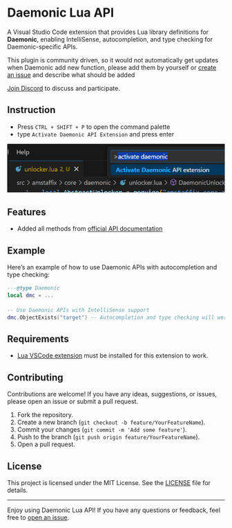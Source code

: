 
# Daemonic Lua API

A Visual Studio Code extension that provides Lua library definitions for **Daemonic**, enabling IntelliSense, autocompletion, and type checking for Daemonic-specific APIs.

This plugin is community driven, so it would not automatically get updates when Daemonic add new function, please add them by yourself or [create an issue](https://github.com/WoW-U/vscode-daemonic-api/issues/new) and describe what should be added

[Join Discord](https://discord.gg/Gc4GjArZus) to discuss and participate.

## Instruction

- Press `CTRL + SHIFT + P` to open the command palette
- type `Activate Daemonic API Extension` and press enter

![example](img/command-palete-example.png)

## Features

- Added all methods from [official API documentation](https://daemonic.cc/estore/daemonic-api/)

## Example
Here’s an example of how to use Daemonic APIs with autocompletion and type checking:

```lua
---@type Daemonic
local dmc = ...

-- Use Daemonic APIs with IntelliSense support
dmc.ObjectExists("target") -- Autocompletion and type checking will work here
```

## Requirements

- [Lua VSCode extension](https://marketplace.visualstudio.com/items?itemName=sumneko.lua)  must be installed for this extension to work.

## Contributing

Contributions are welcome! If you have any ideas, suggestions, or issues, please open an issue or submit a pull request.

1. Fork the repository.
2. Create a new branch (`git checkout -b feature/YourFeatureName`).
3. Commit your changes (`git commit -m 'Add some feature'`).
4. Push to the branch (`git push origin feature/YourFeatureName`).
5. Open a pull request.

## License

This project is licensed under the MIT License. See the [LICENSE](https://github.com/WoW-U/vscode-daemonic-api/blob/main/LICENSE) file for details.

---

Enjoy using Daemonic Lua API! If you have any questions or feedback, feel free to [open an issue](https://github.com/WoW-U/vscode-daemonic-api/issues).
